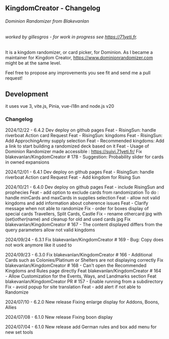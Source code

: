 ## KingdomCreator - Changelog
###### Dominion Randomizer from Blakevanlan
###### worked by gillesgros - for work in progress see https://71yeti.fr.


It is a kingdom randomizer, or card picker, for Dominion.
As I became a maintainer for Kingdom Creator, https://www.dominionrandomizer.com might be at the same level.

Feel free to propose any improvements you see fit and send me a pull request!

## Development
it uses vue 3, vite.js, Pinia, vue-i18n and node.js v20

### Changelog
2024/12/22 - 6.4.2
Dev deploy on github pages
  Feat - RisingSun: handle riverboat Action card Request
  Feat - RisingSun: kingdoms
  Feat - RisingSun: Add ApprochingArmy supply selection
  Feat - Recommended kingdoms: Add a link to start building a randomized deck based on it
  Feat - Usage of Dominion Randomizer made accessible : https://suivi.71yeti.fr/
  Fix blakevanlan/KingdomCreator # 178 - Suggestion: Probability slider for cards in owned expansions

2024/12/01 - 6.4.1
Dev deploy on github pages
  Feat - RisingSun: handle riverboat Action card Request
  Feat - Add kingdom for Rising Sun

2024/10/21 - 6.4.0
Dev deploy on github pages
  Feat - include RisingSun and prophecies
  Feat - add option to exclude cards from randomization
    To do : handle minCards and maxCards in supplies selection
  Feat - allow not valid kingdoms and add information about coherence issues
  Feat - Clarify message when not able to randomize
  Fix - order for boxes display of special cards 
      Travellers, Split Cards, Castle
  Fix - rename othercard jpg with (set)_other_(name)
      and cleanup for old and used cards jpg
  Fix blakevanlan/KingdomCreator # 167 - The content displayed differs from the query parameters
      allow not valid kingdoms

2024/09/24 - 6.3.1
  Fix blakevanlan/KingdomCreator # 169 - Bug: Copy does not work anymore like it used to
  
2024/09/23 - 6.3.0
  Fix blakevanlan/KingdomCreator # 166 - Additional Cards such as Colonies/Platinum or Shelters are not displaying correctly
  Fix blakevanlan/KingdomCreator # 168 - Can't open the Recommended Kingdoms and Rules page directly
  Feat blakevanlan/KingdomCreator # 164 - Allow Customization for the Events, Ways, and Landmarks section
  Feat blakevanlan/KingdomCreator PR # 157 - Enable running from a subdirectory
  Fix - avoid popup for site translation
  Feat - add alert if not able to Randomize

2024/07/10 - 6.2.0
New release
  Fixing enlarge display for Addons, Boons, Allies

2024/07/08 - 6.1.0
New release
  Fixing boon display

2024/07/04 - 6.1.0
New release
  add German rules and box
  add menu for new set tools


